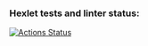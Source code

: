 ### Hexlet tests and linter status:
[![Actions Status](https://github.com/sergey-emelyanov/python-project-49/workflows/hexlet-check/badge.svg)](https://github.com/sergey-emelyanov/python-project-49/actions)